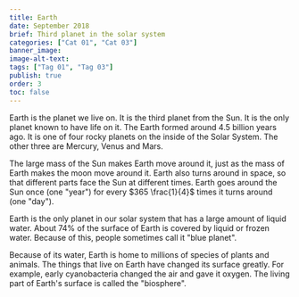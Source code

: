 ```yaml
---
title: Earth
date: September 2018
brief: Third planet in the solar system
categories: ["Cat 01", "Cat 03"]
banner_image: 
image-alt-text: 
tags: ["Tag 01", "Tag 03"]
publish: true
order: 3
toc: false
---
```



Earth is the planet we live on. It is the third planet from the Sun. It is the only planet known to have life on it. The Earth formed around 4.5 billion years ago. It is one of four rocky planets on the inside of the Solar System. The other three are Mercury, Venus and Mars.

The large mass of the Sun makes Earth move around it, just as the mass of Earth makes the moon move around it. Earth also turns around in space, so that different parts face the Sun at different times. Earth goes around the Sun once (one "year") for every $365 \frac{1}{4}$ times it turns around (one "day").

Earth is the only planet in our solar system that has a large amount of liquid water. About 74% of the surface of Earth is covered by liquid or frozen water. Because of this, people sometimes call it "blue planet".

Because of its water, Earth is home to millions of species of plants and animals. The things that live on Earth have changed its surface greatly. For example, early cyanobacteria changed the air and gave it oxygen. The living part of Earth's surface is called the "biosphere".
